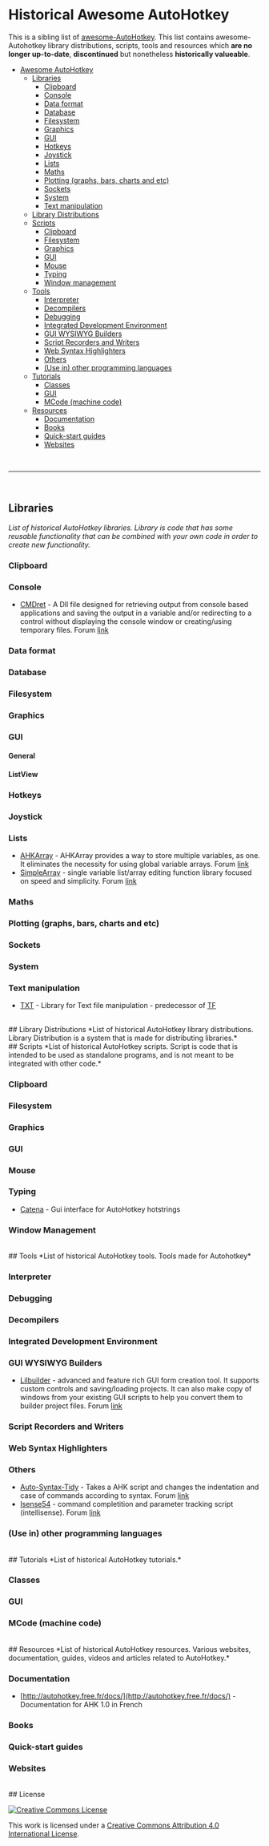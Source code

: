 # Historical Awesome AutoHotkey

This is a sibling list of [awesome-AutoHotkey](https://github.com/ahkscript/awesome-AutoHotkey/blob/master/README.md). This list contains awesome-Autohotkey library distributions, scripts, tools and resources which **are no longer up-to-date**, **discontinued** but nonetheless **historically valueable**.
<br>
<!-- Note: This table of contents should be identical to TOC in README.md -->
<!-- Note: be sure to use unique anchor tags for each item in the table of contents -->
- [Awesome AutoHotkey](#awesome-autohotkey)
  - [Libraries](#libraries)
    - [Clipboard](#clipboard)
    - [Console](#console)
    - [Data format](#libraries-data-format)
    - [Database](#database)
    - [Filesystem](#filesystem)
    - [Graphics](#libraries-graphics)
    - [GUI](#libraries-gui)
    - [Hotkeys](#hotkeys)
    - [Joystick](#joystick)
    - [Lists](#lists)
    - [Maths](#maths)
    - [Plotting (graphs, bars, charts and etc)](#libraries-plotting)
    - [Sockets](#sockets)
    - [System](#libraries-system)
    - [Text manipulation](#text-manipulation)
  - [Library Distributions](#library-distributions)
  - [Scripts](#scripts)
    - [Clipboard](#scripts-clipboard)
    - [Filesystem](#scripts-filesystem)
    - [Graphics](#scripts-graphics)
    - [GUI](#scripts-gui)
    - [Mouse](#mouse)
    - [Typing](#typing)
    - [Window management](#window-management)
  - [Tools](#tools)
    - [Interpreter](#interpreter)
    - [Decompilers](#decompilers)
    - [Debugging](#debugging)
    - [Integrated Development Environment](#integrated-development-environment)
    - [GUI WYSIWYG Builders](#gui-wysiwyg-builders)
    - [Script Recorders and Writers](#script-recorders-and-writers)
    - [Web Syntax Highlighters](#web-syntax-highlighters)
    - [Others](#tools-others)
    - [(Use in) other programming languages](#use-in-other-programming-languages)
  - [Tutorials](#tutorials)
    - [Classes](#tutorials-classes)
    - [GUI](#tutorials-gui)
    - [MCode (machine code)](#tutorials-mcode)
  - [Resources](#resources)
    - [Documentation](#documentation)
    - [Books](#books)
    - [Quick-start guides](#quick-start-guides)
    - [Websites](#websites)

<br><hr><br>

## Libraries
*List of historical AutoHotkey libraries. Library is code that has some reusable functionality that can be combined with your own code in order to create new functionality.*

### Clipboard

### Console

* [CMDret](http://ge.tt/6ddENWQ2/v/0?c) - A Dll file designed for retrieving output from console based applications and saving the output in a variable and/or redirecting to a control without displaying the console window or creating/using temporary files. Forum [link](http://autohotkey.com/board/topic/3489-cmdret-return-output-from-console-progs-dll-version/)

### <a name="libraries-data-format"></a>Data format

### Database

### Filesystem

### <a name="libraries-graphics"></a>Graphics

### <a name="libraries-gui"></a>GUI
#### General

#### ListView

### Hotkeys

### Joystick

### Lists

* [AHKArray](http://ge.tt/3ZornVQ2/v/0?c) - AHKArray provides a way to store multiple variables, as one. It eliminates the necessity for using global variable arrays. Forum [link](http://autohotkey.com/board/topic/13606-ahkarray-real-array-one-variable-version-6/)
* [SimpleArray](http://ge.tt/3L4ONWQ2/v/0?c) - single variable list/array editing function library focused on speed and simplicity. Forum [link](http://autohotkey.com/board/topic/32078-lib-simplearray-short-fast-string-array-v35/)

### Maths

### <a name="libraries-plotting"></a>Plotting (graphs, bars, charts and etc)

### Sockets

### <a name="libraries-system"></a>System

### Text manipulation

* [TXT](http://autohotkey.com/board/topic/29927-library-for-text-file-manipulation/) - Library for Text file manipulation - predecessor of [TF](https://github.com/hi5/TF)

<br>
## Library Distributions
*List of historical AutoHotkey library distributions. Library Distribution is a system that is made for distributing libraries.*

<br>
## Scripts
*List of historical AutoHotkey scripts. Script is code that is intended to be used as standalone programs, and is not meant to be integrated with other code.*

### <a name="scripts-clipboard"></a>Clipboard

### <a name="scripts-filesystem"></a>Filesystem

### <a name="scripts-graphics"></a>Graphics

### <a name="scripts-gui"></a>GUI

### Mouse

### Typing

* [Catena](http://normandlamoureux.com/catena/index.html) - Gui interface for AutoHotkey hotstrings

### Window Management

<br>
## Tools
*List of historical AutoHotkey tools. Tools made for Autohotkey*

### Interpreter

### Debugging

### Decompilers

### Integrated Development Environment

### GUI WYSIWYG Builders

* [Lilbuilder](http://ge.tt/2mxBDSQ2/v/0?c) - advanced and feature rich GUI form creation tool. It supports custom controls and saving/loading projects. It can also make copy of windows from your existing GUI scripts to help you convert them to builder project files. Forum [link](http://autohotkey.com/board/topic/18489-lil-builder-071/)

### Script Recorders and Writers

### Web Syntax Highlighters

### <a name="tools-others"></a>Others

* [Auto-Syntax-Tidy](http://autohotkey.com/board/topic/7169-auto-syntax-tidy-v12/?p=533545) - Takes a AHK script and changes the indentation and case of commands according to syntax. Forum [link](http://autohotkey.com/board/topic/7169-auto-syntax-tidy-v12/)
* [Isense54](https://code.google.com/p/isense-x/downloads/list) - command completition and parameter tracking script (intellisense). Forum [link](http://autohotkey.com/board/topic/11853-isense-154/)


### (Use in) other programming languages

<br>
## Tutorials
*List of historical AutoHotkey tutorials.*

### <a name="tutorials-classes"></a>Classes

### <a name="tutorials-gui"></a>GUI

### <a name="tutorials-mcode"></a>MCode (machine code)

<br>
## Resources
*List of historical AutoHotkey resources. Various websites, documentation, guides, videos and articles related to AutoHotkey.*

### Documentation

* [http://autohotkey.free.fr/docs/](http://autohotkey.free.fr/docs/) - Documentation for AHK 1.0 in French
 
### Books

### Quick-start guides

### Websites

<br>
## License

[![Creative Commons License](http://i.creativecommons.org/l/by/4.0/88x31.png)](http://creativecommons.org/licenses/by/4.0/)

This work is licensed under a [Creative Commons Attribution 4.0 International License](http://creativecommons.org/licenses/by/4.0/).
